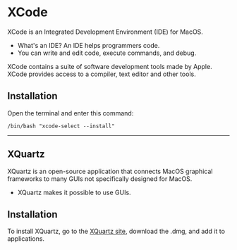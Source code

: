 XCode
=====
XCode is an Integrated Development Environment (IDE) for MacOS.
* What's an IDE? An IDE helps programmers code. 
* You can write and edit code, execute commands, and debug.

XCode contains a suite of software development tools made by Apple.  
XCode provides access to a compiler, text editor and other tools.


## **Installation**
Open the terminal and enter this command:
```
/bin/bash "xcode-select --install"
```
------

XQuartz
-------

XQuartz is an open-source application that connects MacOS graphical frameworks to many GUIs not specifically designed for MacOS. 
* XQuartz makes it possible to use GUIs. 

## **Installation**
To install XQuartz, go to the [XQuartz site](https://www.xquartz.org/), download the .dmg, and add it to applications.

 